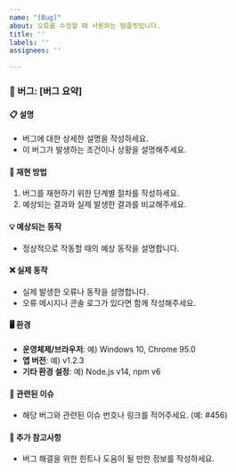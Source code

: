 ```yaml
---
name: "[Bug]"
about: 오류를 수정할 때 사용하는 템플릿입니다.
title: ''
labels: ''
assignees: ''

---
```


### 🐛 버그: [버그 요약]

#### 📋 설명
- 버그에 대한 상세한 설명을 작성하세요.
- 이 버그가 발생하는 조건이나 상황을 설명해주세요.

#### 🔄 재현 방법
1. 버그를 재현하기 위한 단계별 절차를 작성하세요.
2. 예상되는 결과와 실제 발생한 결과를 비교해주세요.

#### 💡 예상되는 동작
- 정상적으로 작동할 때의 예상 동작을 설명합니다.

#### ❌ 실제 동작
- 실제 발생한 오류나 동작을 설명합니다.
- 오류 메시지나 콘솔 로그가 있다면 함께 작성해주세요.

#### 🖥 환경
- **운영체제/브라우저**: 예) Windows 10, Chrome 95.0
- **앱 버전**: 예) v1.2.3
- **기타 환경 설정**: 예) Node.js v14, npm v6

#### 🔗 관련된 이슈
- 해당 버그와 관련된 이슈 번호나 링크를 적어주세요. (예: #456)

#### 📌 추가 참고사항
- 버그 해결을 위한 힌트나 도움이 될 만한 정보를 작성하세요.
